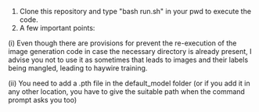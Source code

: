 1. Clone this repository and type "bash run.sh" in your pwd to execute the code.
2. A few important points:

(i) Even though there are provisions for prevent the re-execution of the image generation code in case the necessary directory is already present, I advise you not to use it as sometimes that leads to images and their labels being mangled, leading to haywire training.

(ii) You need to add a .pth file in the default_model folder (or if you add it in any other location, you have to give the suitable path when the command prompt asks you too)

